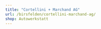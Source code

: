 ```yaml
---
title: "Cortellini + Marchand AG"
url: /birsfelden/cortellini-marchand-ag/
shop: Autowerkstatt
---
```

